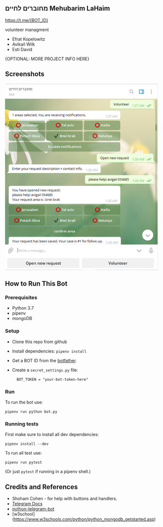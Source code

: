 ## מחוברים לחיים Mehubarim LaHaim
<https://t.me/{BOT_ID}>

volunteer managment 

* Efrat Kopelowitz 
* Avikail Wilk
* Esti David

{OPTIONAL: MORE PROJECT INFO HERE}

## Screenshots

![SCREESHOT DECSRIPTION](screenshots/snip_bot.PNG)

## How to Run This Bot
### Prerequisites
* Python 3.7
* pipenv
* mongoDB

### Setup
* Clone this repo from github
* Install dependencies: `pipenv install`
* Get a BOT ID from the [botfather](https://telegram.me/BotFather).
* Create a `secret_settings.py` file:

        BOT_TOKEN = "your-bot-token-here"

### Run
To run the bot use:

    pipenv run python bot.py

### Running tests
First make sure to install all dev dependencies:

    pipenv install --dev

To run all test  use:

    pipenv run pytest

(Or just `pytest` if running in a pipenv shell.)


## Credits and References
* Shoham Cohen - for help with buttons and handlers.
* [Telegram Docs](https://core.telegram.org/bots)
* [python-telegram-bot](https://github.com/python-telegram-bot/python-telegram-bot)
* [w3school] (https://www.w3schools.com/python/python_mongodb_getstarted.asp)

